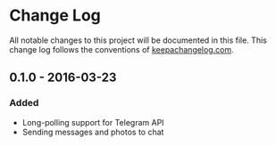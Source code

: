# Change Log
All notable changes to this project will be documented in this file. This change log follows the conventions of [keepachangelog.com](http://keepachangelog.com/).

## 0.1.0 - 2016-03-23
### Added
- Long-polling support for Telegram API
- Sending messages and photos to chat

[unreleased]: https://github.com/your-name/morse/compare/0.1.0...HEAD
